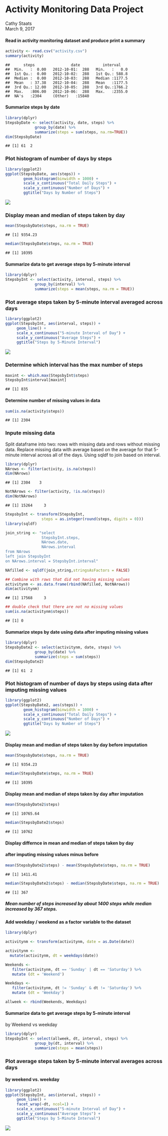# Activity Monitoring Data Project
Cathy Staats  
March 9, 2017  



#### Read in activity monitoring dataset and produce print a summary


```r
activity <- read.csv("activity.csv")
summary(activity)
```

```
##      steps                date          interval     
##  Min.   :  0.00   2012-10-01:  288   Min.   :   0.0  
##  1st Qu.:  0.00   2012-10-02:  288   1st Qu.: 588.8  
##  Median :  0.00   2012-10-03:  288   Median :1177.5  
##  Mean   : 37.38   2012-10-04:  288   Mean   :1177.5  
##  3rd Qu.: 12.00   2012-10-05:  288   3rd Qu.:1766.2  
##  Max.   :806.00   2012-10-06:  288   Max.   :2355.0  
##  NA's   :2304     (Other)   :15840
```

#### Summarize steps by date


```r
library(dplyr)
StepsbyDate <- select(activity, date, steps) %>%
             group_by(date) %>%
             summarize(steps = sum(steps, na.rm=TRUE))
dim(StepsbyDate)
```

```
## [1] 61  2
```

### Plot histogram of number of days by steps


```r
library(ggplot2)
ggplot(StepsbyDate, aes(steps)) + 
        geom_histogram(binwidth = 1000) +
        scale_x_continuous("Total Daily Steps") +
        scale_y_continuous("Number of Days") +
        ggtitle("Days by Number of Steps") 
```

![](figure/plothist-1.png)<!-- -->

### Display mean and median of steps taken by day

```r
mean(StepsbyDate$steps, na.rm = TRUE)
```

```
## [1] 9354.23
```

```r
median(StepsbyDate$steps, na.rm = TRUE)
```

```
## [1] 10395
```

#### Summarize data to get average steps by 5-minute interval

```r
library(dplyr)
StepsbyInt <- select(activity, interval, steps) %>%
             group_by(interval) %>%
             summarize(steps = mean(steps, na.rm = TRUE))
```
### Plot average steps taken by 5-minute interval averaged across days


```r
library(ggplot2)
ggplot(StepsbyInt, aes(interval, steps)) + 
     geom_line() +
     scale_x_continuous("5-minute Interval of Day") +
     scale_y_continuous("Average Steps") +
     ggtitle("Steps by 5-Minute Interval") 
```

![](figure/plotbyint-1.png)<!-- -->

### Determine which interval has the max number of steps


```r
maxint <- which.max(StepsbyInt$steps)
StepsbyInt$interval[maxint]
```

```
## [1] 835
```

#### Determine number of missing values in data


```r
sum(is.na(activity$steps))
```

```
## [1] 2304
```

### Inpute missing data
Split dataframe into two: rows with missing data and
rows without missing data. Replace missing data with average based
on the average for that 5-minute interval across all of the days. Using sqldf to join based on interval.


```r
library(dplyr)
NArows <- filter(activity, is.na(steps))
dim(NArows)
```

```
## [1] 2304    3
```

```r
NotNArows <- filter(activity, !is.na(steps))
dim(NotNArows)
```

```
## [1] 15264     3
```


```r
StepsbyInt <- transform(StepsbyInt, 
                steps = as.integer(round(steps, digits = 0)))
library(sqldf)

join_string <- "select
                StepsbyInt.steps,
                NArows.date,
                NArows.interval
from NArows
left join StepsbyInt
on NArows.interval = StepsbyInt.interval"

NAfilled <- sqldf(join_string,stringsAsFactors = FALSE)

## Combine with rows that did not having missing values 
activitynm <- as.data.frame(rbind(NAfilled, NotNArows))
dim(activitynm)
```

```
## [1] 17568     3
```

```r
## double check that there are not no missing values
sum(is.na(activitynm$steps))
```

```
## [1] 0
```

#### Summarize steps by date using data after imputing missing values


```r
library(dplyr)
StepsbyDate2 <- select(activitynm, date, steps) %>%
             group_by(date) %>%
             summarize(steps = sum(steps))
dim(StepsbyDate2)
```

```
## [1] 61  2
```

### Plot histogram of number of days by steps using data after imputing missing values


```r
library(ggplot2)
ggplot(StepsbyDate2, aes(steps)) + 
        geom_histogram(binwidth = 1000) +
        scale_x_continuous("Total Daily Steps") +
        scale_y_continuous("Number of Days") +
        ggtitle("Days by Number of Steps") 
```

![](figure/plothistnm-1.png)<!-- -->

#### Display mean and median of steps taken by day before imputation
  

```r
mean(StepsbyDate$steps, na.rm = TRUE)
```

```
## [1] 9354.23
```

```r
median(StepsbyDate$steps, na.rm = TRUE)
```

```
## [1] 10395
```

#### Display mean and median of steps taken by day after imputation

```r
mean(StepsbyDate2$steps)
```

```
## [1] 10765.64
```

```r
median(StepsbyDate2$steps)
```

```
## [1] 10762
```

#### Display differnce in mean and median of steps taken by day
####  after imputing missing values minus before

```r
mean(StepsbyDate2$steps) - mean(StepsbyDate$steps, na.rm = TRUE)
```

```
## [1] 1411.41
```

```r
median(StepsbyDate2$steps) - median(StepsbyDate$steps, na.rm = TRUE)
```

```
## [1] 367
```
##### Mean number of steps increased by about 1400 steps while median increased by 367 steps.

#### Add weekday / weekend as a factor variable to the dataset

```r
library(dplyr)

activitynm <- transform(activitynm, date = as.Date(date))

activitynm <- 
  mutate(activitynm, dt = weekdays(date))

Weekends <- 
   filter(activitynm, dt == 'Sunday' | dt == 'Saturday') %>%
   mutate (dt = 'Weekend')

Weekdays <- 
   filter(activitynm, dt != 'Sunday' & dt != 'Saturday') %>%
   mutate (dt = 'Weekday')

allweek <- rbind(Weekends, Weekdays)
```

#### Summarize data to get average steps by 5-minute interval
   by Weekend vs weekday

```r
library(dplyr)
StepsbyInt <- select(allweek, dt, interval, steps) %>%
             group_by(dt, interval) %>%
             summarize(steps = mean(steps))
```

### Plot average steps taken by 5-minute interval averages across days
#### by weekend vs. weekday

```r
library(ggplot2)
ggplot(StepsbyInt, aes(interval, steps)) + 
     geom_line() +
     facet_wrap(~dt, ncol=1) +
     scale_x_continuous("5-minute Interval of Day") +
     scale_y_continuous("Average Steps") +
     ggtitle("Steps by 5-Minute Interval") 
```

![](figure/plotbydaytype-1.png)<!-- -->


